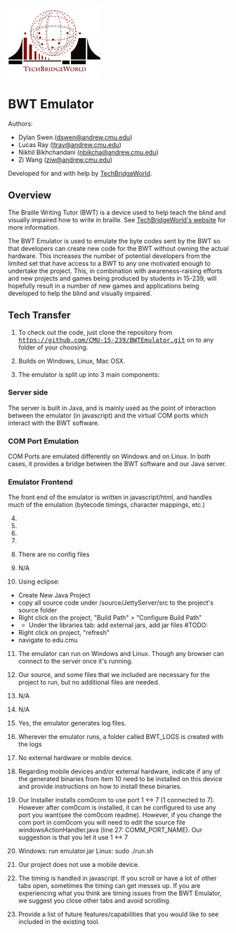 ![TechBridgeWorld Logo](/source/JettyServer/src/html/assets/tbw_logo.png)

BWT Emulator
==============================================

Authors:
* Dylan Swen (dswen@andrew.cmu.edu)
* Lucas Ray (ltray@andrew.cmu.edu)
* Nikhil Bikhchandani (nbikcha@andrew.cmu.edu)
* Zi Wang (ziw@andrew.cmu.edu)

Developed for and with help by [TechBridgeWorld](http://www.techbridgeworld.org/).

Overview
----------------------------------------------
The Braille Writing Tutor (BWT) is a device used to help teach the blind and visually
impaired how to write in braille. See [TechBridgeWorld's website](http://www.techbridgeworld.org/brailletutor/about.html)
for more information.

The BWT Emulator is used to emulate the byte codes sent by the BWT so that developers
can create new code for the BWT without owning the actual hardware. This increases the
number of potential developers from the limited set that have access to a BWT to any
one motivated enough to undertake the project. This, in combination with awareness-raising
efforts and new projects and games being produced by students in 15-239, will hopefully
result in a number of new games and applications being developed to help the blind and
visually impaired.

Tech Transfer
----------------------------------------------
1. To check out the code, just clone the repository from
<tt>https://github.com/CMU-15-239/BWTEmulator.git</tt> on to any folder of your
choosing.

2. Builds on Windows, Linux, Mac OSX.

3. The emulator is split up into 3 main components:
<h3>Server side</h3>
The server is built in Java, and is mainly used as the point of interaction
between the emulator (in javascript) and the virtual COM ports which interact
with the BWT software.

<h3>COM Port Emulation</h3>
COM Ports are emulated differently on Windows and on Linux. In both cases,
it provides a bridge between the BWT software and our Java server.

<h3>Emulator Frontend</h3>
The front end of the emulator is written in javascript/html, and handles
much of the emulation (bytecode timings, character mappings, etc.)

4.

5.

6.

7.

8. There are no config files

9. N/A

10. Using eclipse:
 * Create New Java Project
 * copy all source code under /source/JettyServer/src to the project's source folder
 * Right click on the project, "Build Path" > "Configure Build Path"
 * * Under the libraries tab: add external jars, add jar files #TODO: <MAKE SURE THESE ARE SOMEWHERE>
 * Right click on project, "refresh"
 * navigate to edu.cmu

11. The emulator can run on Windows and Linux. Though any browser can connect to
  the server once it's running.

12. Our source, and some files that we included are necessary for the project to run,
    but no additional files are needed.

13. N/A

14. N/A

15. Yes, the emulator generates log files.

16. Wherever the emulator runs, a folder called BWT_LOGS is created
    with the logs

17. No external hardware or mobile device.

18. Regarding mobile devices and/or external hardware, indicate if any of the generated binaries from item 10 need to be installed on this device and provide instructions on how to install these binaries.

19. Our Installer installs com0com to use port 1 <-> 7 (1 connected to 7). 
  However after com0com is
  installed, it can be configured to use any port you want(see the com0com readme).
  However, if you change the com port in com0com you will need to edit the source 
  file windowsActionHandler.java (line 27: COMM_PORT_NAME). Our suggestion is that you
  let it use 1 <-> 7

20. Windows: run emulator.jar
  Linux: sudo ./run.sh

21. Our project does not use a mobile device.

22. The timing is handled in javascript. If you scroll or have a lot of other tabs open,
  sometimes the timing can get messes up. If you are experiencing what you think are
	timing issues from the BWT Emulator, we suggest you close other tabs and avoid scrolling.
    
23. Provide a list of future features/capabilities that you would like to see included in the existing tool.
